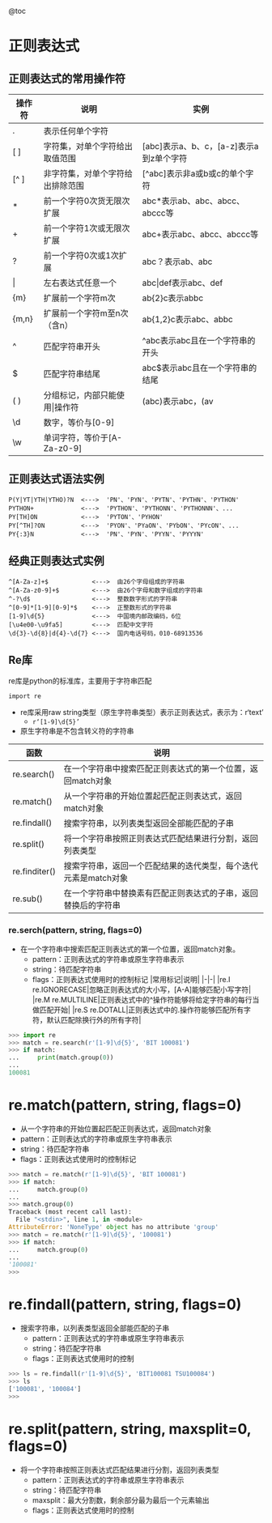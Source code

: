 @toc

# 正则表达式

##  正则表达式的常用操作符
|操作符|说明|实例|
|-|-|-|
|.|表示任何单个字符| |
|[ ]|字符集，对单个字符给出取值范围|[abc]表示a、b、c，[a-z]表示a到z单个字符|
|[^ ]|非字符集，对单个字符给出排除范围|[^abc]表示非a或b或c的单个字符|
|*|前一个字符0次货无限次扩展|abc*表示ab、abc、abcc、abccc等|
|+|前一个字符1次或无限次扩展|abc+表示abc、abcc、abccc等|
|?|前一个字符0次或1次扩展|abc？表示ab、abc|
|\||左右表达式任意一个|abc\|def表示abc、def|
|{m}|扩展前一个字符m次|ab{2}c表示abbc|
|{m,n}|扩展前一个字符m至n次（含n）|ab{1,2}c表示abc、abbc|
|^|匹配字符串开头|^abc表示abc且在一个字符串的开头|
|$|匹配字符串结尾|abc$表示abc且在一个字符串的结尾|
|( )|分组标记，内部只能使用\|操作符|(abc)表示abc，(av|def)表示abc、def|
|\d|数字，等价与[0-9]| |
|\w|单词字符，等价于[A-Za-z0-9]| |

 
## 正则表达式语法实例
```
P(Y|YT|YTH|YTHO)?N  <--->  'PN'、'PYN'、'PYTN'、'PYTHN'、'PYTHON'
PYTHON+             <--->  'PYTHON'、'PYTHONN'、'PYTHONNN'、...
PY[TH]ON            <--->  'PYTON'、'PYHON'
PY[^TH]?ON          <--->  'PYON'、'PYaON'、'PYbON'、'PYcON'、...
PY{:3}N             <--->  'PN'、'PYN'、'PYYN'、'PYYYN'
```

## 经典正则表达式实例
```
^[A-Za-z]+$            <--->  由26个字母组成的字符串
^[A-Za-z0-9]+$         <--->  由26个字母和数字组成的字符串
^-?\d$                 <--->  整数数字形式的字符串
^[0-9]*[1-9][0-9]*$    <--->  正整数形式的字符串
[1-9]\d{5}             <--->  中国境内邮政编码，6位
[\u4e00-\u9fa5]        <--->  匹配中文字符
\d{3}-\d{8}|d{4}-\d{7} <--->  国内电话号码，010-68913536
```

## Re库

re库是python的标准库，主要用于字符串匹配
```
import re
```

+ re库采用raw string类型（原生字符串类型）表示正则表达式，表示为：r‘text’
  + `r‘[1-9]\d{5}’` 
+ 原生字符串是不包含转义符的字符串

|函数|说明|
|-|-|
|re.search()|在一个字符串中搜索匹配正则表达式的第一个位置，返回match对象|
|re.match()|从一个字符串的开始位置起匹配正则表达式，返回match对象|
|re.findall()|搜索字符串，以列表类型返回全部能匹配的子串|
|re.split()|将一个字符串按照正则表达式匹配结果进行分割，返回列表类型|
|re.finditer()|搜索字符串，返回一个匹配结果的迭代类型，每个迭代元素是match对象|
|re.sub()|在一个字符串中替换素有匹配正则表达式的子串，返回替换后的字符串|


### re.serch(pattern, string, flags=0)
+ 在一个字符串中搜索匹配正则表达式的第一个位置，返回match对象。
  + pattern：正则表达式的字符串或原生字符串表示
  + string：待匹配字符串
  + flags：正则表达式使用时的控制标记
     |常用标记|说明|
     |-|-|
     |re.I re.IGNORECASE|忽略正则表达式的大小写，[A-A]能够匹配小写字符|
     |re.M re.MULTILINE|正则表达式中的^操作符能够将给定字符串的每行当做匹配开始|
     |re.S re.DOTALL|正则表达式中的.操作符能够匹配所有字符，默认匹配除换行外的所有字符|

```python
>>> import re
>>> match = re.search(r'[1-9]\d{5}', 'BIT 100081')
>>> if match:
...     print(match.group(0))
...
100081
```

# re.match(pattern, string, flags=0)
 + 从一个字符串的开始位置起匹配正则表达式，返回match对象
  + pattern：正则表达式的字符串或原生字符串表示
  + string：待匹配字符串
  + flags：正则表达式使用时的控制标记

```python
>>> match = re.match(r'[1-9]\d{5}', 'BIT 100081')
>>> if match:
...     match.group(0)
...
>>> match.group(0)
Traceback (most recent call last):
  File "<stdin>", line 1, in <module>
AttributeError: 'NoneType' object has no attribute 'group'
>>> match = re.match(r'[1-9]\d{5}', '100081')
>>> if match:
...     match.group(0)
...
'100081'
>>>
```

# re.findall(pattern, string, flags=0)
+ 搜索字符串，以列表类型返回全部能匹配的子串
  + pattern：正则表达式的字符串或原生字符串表示
  + string：待匹配字符串
  + flags：正则表达式使用时的控制
```python
>>> ls = re.findall(r'[1-9]\d{5}', 'BIT100081 TSU100084')
>>> ls
['100081', '100084']
>>>
```

# re.split(pattern, string, maxsplit=0, flags=0)
+ 将一个字符串按照正则表达式匹配结果进行分割，返回列表类型
  + pattern：正则表达式的字符串或原生字符串表示
  + string：待匹配字符串
  + maxsplit：最大分割数，剩余部分最为最后一个元素输出
  + flags：正则表达式使用时的控制











